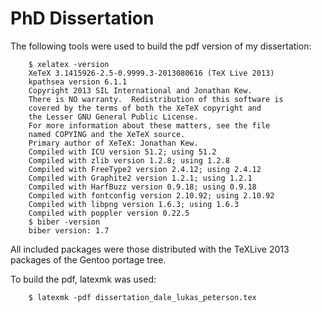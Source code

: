 PhD Dissertation
================

The following tools were used to build the pdf version of my dissertation:

        $ xelatex -version
        XeTeX 3.1415926-2.5-0.9999.3-2013080616 (TeX Live 2013)
        kpathsea version 6.1.1
        Copyright 2013 SIL International and Jonathan Kew.
        There is NO warranty.  Redistribution of this software is
        covered by the terms of both the XeTeX copyright and
        the Lesser GNU General Public License.
        For more information about these matters, see the file
        named COPYING and the XeTeX source.
        Primary author of XeTeX: Jonathan Kew.
        Compiled with ICU version 51.2; using 51.2
        Compiled with zlib version 1.2.8; using 1.2.8
        Compiled with FreeType2 version 2.4.12; using 2.4.12
        Compiled with Graphite2 version 1.2.1; using 1.2.1
        Compiled with HarfBuzz version 0.9.18; using 0.9.18
        Compiled with fontconfig version 2.10.92; using 2.10.92
        Compiled with libpng version 1.6.3; using 1.6.3
        Compiled with poppler version 0.22.5
        $ biber -version
        biber version: 1.7

All included packages were those distributed with the TeXLive 2013 packages of
the Gentoo portage tree.

To build the pdf, latexmk was used:

        $ latexmk -pdf dissertation_dale_lukas_peterson.tex

